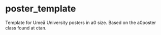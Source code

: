 # poster_template
Template for Umeå University posters in a0 size. Based on the a0poster class found at ctan. 

